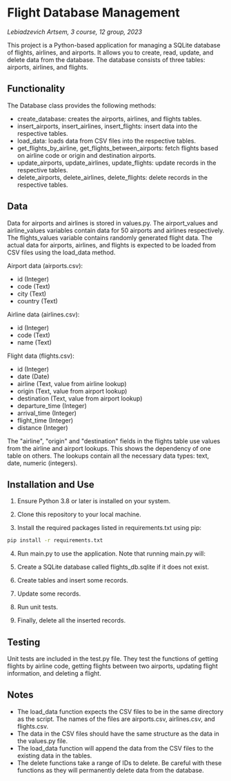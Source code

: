 # Flight Database Management
*Lebiadzevich Artsem, 3 course, 12 group, 2023*

This project is a Python-based application for managing a SQLite database of flights, airlines, and airports. It allows you to create, read, update, and delete data from the database. The database consists of three tables: airports, airlines, and flights.

## Functionality
The Database class provides the following methods:

- create_database: creates the airports, airlines, and flights tables.
- insert_airports, insert_airlines, insert_flights: insert data into the respective tables.
- load_data: loads data from CSV files into the respective tables.
- get_flights_by_airline, get_flights_between_airports: fetch flights based on airline code or origin and destination airports.
- update_airports, update_airlines, update_flights: update records in the respective tables.
- delete_airports, delete_airlines, delete_flights: delete records in the respective tables.

## Data
Data for airports and airlines is stored in values.py. The airport_values and airline_values variables contain data for 50 airports and airlines respectively. The flights_values variable contains randomly generated flight data. The actual data for airports, airlines, and flights is expected to be loaded from CSV files using the load_data method.

Airport data (airports.csv):

- id (Integer) 
- code (Text)
- city (Text)
- country (Text)

Airline data (airlines.csv):

- id (Integer)
- code (Text) 
- name (Text)

Flight data (flights.csv):

- id (Integer)
- date (Date)  
- airline (Text, value from airline lookup)
- origin (Text, value from airport lookup)
- destination (Text, value from airport lookup)
- departure_time (Integer)
- arrival_time (Integer)
- flight_time (Integer) 
- distance (Integer)

The "airline", "origin" and "destination" fields in the flights table use values from the airline and airport lookups. This shows the dependency of one table on others. The lookups contain all the necessary data types: text, date, numeric (integers).


## Installation and Use
1. Ensure Python 3.8 or later is installed on your system.

2. Clone this repository to your local machine.

3. Install the required packages listed in requirements.txt using pip:

```bash
pip install -r requirements.txt
```
4. Run main.py to use the application. Note that running main.py will:

5. Create a SQLite database called flights_db.sqlite if it does not exist.
6. Create tables and insert some records.
7. Update some records.
8. Run unit tests.
9. Finally, delete all the inserted records.

## Testing
Unit tests are included in the test.py file. They test the functions of getting flights by airline code, getting flights between two airports, updating flight information, and deleting a flight.

## Notes
- The load_data function expects the CSV files to be in the same directory as the script. The names of the files are airports.csv, airlines.csv, and flights.csv.
- The data in the CSV files should have the same structure as the data in the values.py file.
- The load_data function will append the data from the CSV files to the existing data in the tables.
- The delete functions take a range of IDs to delete. Be careful with these functions as they will permanently delete data from the database.
